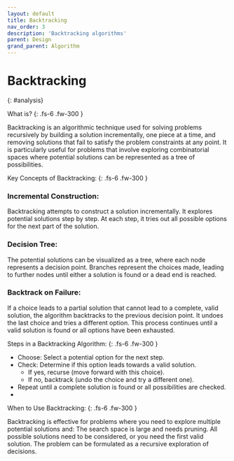 ```yaml
---
layout: default
title: Backtracking
nav_order: 3
description: 'Backtracking algorithms'
parent: Design
grand_parent: Algorithm
---
```



# Backtracking 
{: #analysis}

What is?
{: .fs-6 .fw-300  }

Backtracking is an algorithmic technique used for solving problems recursively by building a solution incrementally, one piece at a time, and removing solutions that fail to satisfy the problem constraints at any point. It is particularly useful for problems that involve exploring combinatorial spaces where potential solutions can be represented as a tree of possibilities.

Key Concepts of Backtracking:
{: .fs-6 .fw-300  }

### Incremental Construction:

Backtracking attempts to construct a solution incrementally. It explores potential solutions step by step. At each step, it tries out all possible options for the next part of the solution.

### Decision Tree:

The potential solutions can be visualized as a tree, where each node represents a decision point. Branches represent the choices made, leading to further nodes until either a solution is found or a dead end is reached.

### Backtrack on Failure:

If a choice leads to a partial solution that cannot lead to a complete, valid solution, the algorithm backtracks to the previous decision point. It undoes the last choice and tries a different option. This process continues until a valid solution is found or all options have been exhausted.

Steps in a Backtracking Algorithm:
{: .fs-6 .fw-300  }

- Choose: Select a potential option for the next step.
- Check: Determine if this option leads towards a valid solution.
  - If yes, recurse (move forward with this choice).
  - If no, backtrack (undo the choice and try a different one).
- Repeat until a complete solution is found or all possibilities are checked.
- 
When to Use Backtracking:
{: .fs-6 .fw-300  }

Backtracking is effective for problems where you need to explore multiple potential solutions and: The search space is large and needs pruning. All possible solutions need to be considered, or you need the first valid solution. The problem can be formulated as a recursive exploration of decisions.
